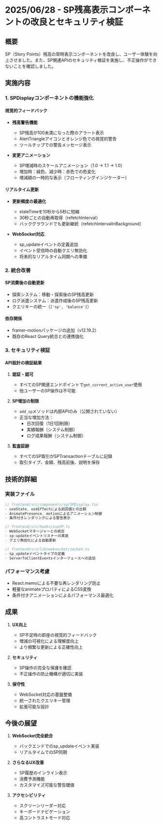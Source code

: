 # 2025/06/28 - SP残高表示コンポーネントの改良とセキュリティ検証

## 概要

SP（Story Points）残高の常時表示コンポーネントを改良し、ユーザー体験を向上させました。また、SP関連APIのセキュリティ検証を実施し、不正操作ができないことを確認しました。

## 実施内容

### 1. SPDisplayコンポーネントの機能強化

#### 視覚的フィードバック
- **残高警告機能**
  - SP残高が100未満になった際のアラート表示
  - AlertTriangleアイコンとオレンジ色での視覚的警告
  - ツールチップでの警告メッセージ表示

- **変更アニメーション**
  - SP増減時のスケールアニメーション（1.0 → 1.1 → 1.0）
  - 増加時：緑色、減少時：赤色での色変化
  - 増減額の一時的な表示（フローティングインジケーター）

#### リアルタイム更新
- **更新頻度の最適化**
  - staleTimeを10秒から5秒に短縮
  - 30秒ごとの自動再取得（refetchInterval）
  - バックグラウンドでも更新継続（refetchIntervalInBackground）

- **WebSocket対応**
  - sp_updateイベントの定義追加
  - イベント受信時の自動クエリ無効化
  - 将来的なリアルタイム同期への準備

### 2. 統合改善

#### SP消費後の自動更新
- 探索システム：移動・探索後のSP残高更新
- ログ派遣システム：派遣作成後のSP残高更新
- クエリキーの統一（`['sp', 'balance']`）

#### 依存関係
- framer-motionパッケージの追加（v12.19.2）
- 既存のReact Query統合との連携強化

### 3. セキュリティ検証

#### API設計の検証結果
1. **認証・認可**
   - すべてのSP関連エンドポイントで`get_current_active_user`使用
   - 他ユーザーのSP操作は不可能

2. **SP増加の制限**
   - `add_sp`メソッドは内部APIのみ（公開されていない）
   - 正当な増加方法：
     - 日次回復（1日1回制限）
     - 実績報酬（システム制御）
     - ログ成果報酬（システム制御）

3. **監査証跡**
   - すべてのSP取引がSPTransactionテーブルに記録
   - 取引タイプ、金額、残高前後、説明を保存

## 技術的詳細

### 実装ファイル
```typescript
// frontend/src/components/sp/SPDisplay.tsx
- useState, useEffectによる前回値との比較
- AnimatePresence, motionによるアニメーション制御
- 条件付きレンダリングによる警告表示

// frontend/src/hooks/useSP.ts
- WebSocketマネージャーとの統合
- sp:updateイベントリスナーの実装
- クエリ無効化による自動更新

// frontend/src/lib/websocket/socket.ts
- sp_updateイベントタイプの定義
- ServerToClientEventsインターフェースへの追加
```

### パフォーマンス考慮
- React.memoによる不要な再レンダリング防止
- 軽量なanimateプロパティによるCSS変換
- 条件付きアニメーションによるパフォーマンス最適化

## 成果

1. **UX向上**
   - SP不足時の即座の視覚的フィードバック
   - 増減の可視化による理解度向上
   - より頻繁な更新による正確性向上

2. **セキュリティ**
   - SP操作の完全な保護を確認
   - 不正操作の防止機構が適切に実装

3. **保守性**
   - WebSocket対応の基盤整備
   - 統一されたクエリキー管理
   - 拡張可能な設計

## 今後の展望

1. **WebSocket完全統合**
   - バックエンドでのsp_updateイベント実装
   - リアルタイムでのSP同期

2. **さらなるUX改善**
   - SP履歴のインライン表示
   - 消費予測機能
   - カスタマイズ可能な警告閾値

3. **アクセシビリティ**
   - スクリーンリーダー対応
   - キーボードナビゲーション
   - 高コントラストモード対応